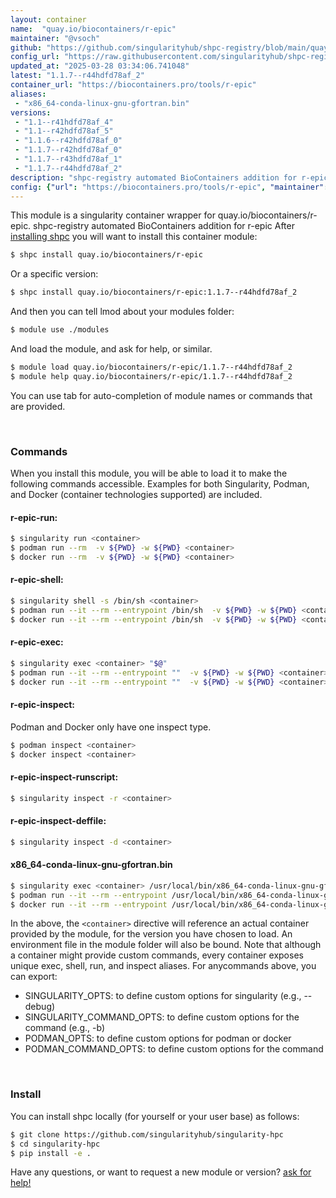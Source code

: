 ```yaml
---
layout: container
name:  "quay.io/biocontainers/r-epic"
maintainer: "@vsoch"
github: "https://github.com/singularityhub/shpc-registry/blob/main/quay.io/biocontainers/r-epic/container.yaml"
config_url: "https://raw.githubusercontent.com/singularityhub/shpc-registry/main/quay.io/biocontainers/r-epic/container.yaml"
updated_at: "2025-03-28 03:34:06.741048"
latest: "1.1.7--r44hdfd78af_2"
container_url: "https://biocontainers.pro/tools/r-epic"
aliases:
 - "x86_64-conda-linux-gnu-gfortran.bin"
versions:
 - "1.1--r41hdfd78af_4"
 - "1.1--r42hdfd78af_5"
 - "1.1.6--r42hdfd78af_0"
 - "1.1.7--r42hdfd78af_0"
 - "1.1.7--r43hdfd78af_1"
 - "1.1.7--r44hdfd78af_2"
description: "shpc-registry automated BioContainers addition for r-epic"
config: {"url": "https://biocontainers.pro/tools/r-epic", "maintainer": "@vsoch", "description": "shpc-registry automated BioContainers addition for r-epic", "latest": {"1.1.7--r44hdfd78af_2": "sha256:9a86653773e159d1ad6bd342f3b239c0cb798072195ebad11c7aa581d35bcdf5"}, "tags": {"1.1--r41hdfd78af_4": "sha256:009053ec0f8cfb2d5a547677e497bf8e95f845962adffe23289554a774538c92", "1.1--r42hdfd78af_5": "sha256:1fe5e2dd6f1070c1ef1c445647aa5bb205442f2a36f05c0da97e6d4be0aac6d9", "1.1.6--r42hdfd78af_0": "sha256:fb01a7408383632f8c60c1667442003c847c599c8a00f2540284099a231b7920", "1.1.7--r42hdfd78af_0": "sha256:8857158fb2b37786b75d136b47c93a89502e2a00d575eee996ae1581420c6794", "1.1.7--r43hdfd78af_1": "sha256:b6d618e05e4aec91fd42c5ba6c9a4eaf401aac9dac112fd38c9d3384488bbfdd", "1.1.7--r44hdfd78af_2": "sha256:9a86653773e159d1ad6bd342f3b239c0cb798072195ebad11c7aa581d35bcdf5"}, "docker": "quay.io/biocontainers/r-epic", "aliases": {"x86_64-conda-linux-gnu-gfortran.bin": "/usr/local/bin/x86_64-conda-linux-gnu-gfortran.bin"}}
---
```


This module is a singularity container wrapper for quay.io/biocontainers/r-epic.
shpc-registry automated BioContainers addition for r-epic
After [installing shpc](#install) you will want to install this container module:


```bash
$ shpc install quay.io/biocontainers/r-epic
```

Or a specific version:

```bash
$ shpc install quay.io/biocontainers/r-epic:1.1.7--r44hdfd78af_2
```

And then you can tell lmod about your modules folder:

```bash
$ module use ./modules
```

And load the module, and ask for help, or similar.

```bash
$ module load quay.io/biocontainers/r-epic/1.1.7--r44hdfd78af_2
$ module help quay.io/biocontainers/r-epic/1.1.7--r44hdfd78af_2
```

You can use tab for auto-completion of module names or commands that are provided.

<br>

### Commands

When you install this module, you will be able to load it to make the following commands accessible.
Examples for both Singularity, Podman, and Docker (container technologies supported) are included.

#### r-epic-run:

```bash
$ singularity run <container>
$ podman run --rm  -v ${PWD} -w ${PWD} <container>
$ docker run --rm  -v ${PWD} -w ${PWD} <container>
```

#### r-epic-shell:

```bash
$ singularity shell -s /bin/sh <container>
$ podman run --it --rm --entrypoint /bin/sh  -v ${PWD} -w ${PWD} <container>
$ docker run --it --rm --entrypoint /bin/sh  -v ${PWD} -w ${PWD} <container>
```

#### r-epic-exec:

```bash
$ singularity exec <container> "$@"
$ podman run --it --rm --entrypoint ""  -v ${PWD} -w ${PWD} <container> "$@"
$ docker run --it --rm --entrypoint ""  -v ${PWD} -w ${PWD} <container> "$@"
```

#### r-epic-inspect:

Podman and Docker only have one inspect type.

```bash
$ podman inspect <container>
$ docker inspect <container>
```

#### r-epic-inspect-runscript:

```bash
$ singularity inspect -r <container>
```

#### r-epic-inspect-deffile:

```bash
$ singularity inspect -d <container>
```


#### x86_64-conda-linux-gnu-gfortran.bin

```bash
$ singularity exec <container> /usr/local/bin/x86_64-conda-linux-gnu-gfortran.bin
$ podman run --it --rm --entrypoint /usr/local/bin/x86_64-conda-linux-gnu-gfortran.bin   -v ${PWD} -w ${PWD} <container> -c " $@"
$ docker run --it --rm --entrypoint /usr/local/bin/x86_64-conda-linux-gnu-gfortran.bin   -v ${PWD} -w ${PWD} <container> -c " $@"
```



In the above, the `<container>` directive will reference an actual container provided
by the module, for the version you have chosen to load. An environment file in the
module folder will also be bound. Note that although a container
might provide custom commands, every container exposes unique exec, shell, run, and
inspect aliases. For anycommands above, you can export:

 - SINGULARITY_OPTS: to define custom options for singularity (e.g., --debug)
 - SINGULARITY_COMMAND_OPTS: to define custom options for the command (e.g., -b)
 - PODMAN_OPTS: to define custom options for podman or docker
 - PODMAN_COMMAND_OPTS: to define custom options for the command

<br>

### Install

You can install shpc locally (for yourself or your user base) as follows:

```bash
$ git clone https://github.com/singularityhub/singularity-hpc
$ cd singularity-hpc
$ pip install -e .
```

Have any questions, or want to request a new module or version? [ask for help!](https://github.com/singularityhub/singularity-hpc/issues)